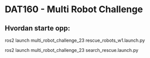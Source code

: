 # DAT160 - Multi Robot Challenge

## Hvordan starte opp:

ros2 launch multi_robot_challenge_23 rescue_robots_w1.launch.py

ros2 launch multi_robot_challenge_23 search_rescue.launch.py
